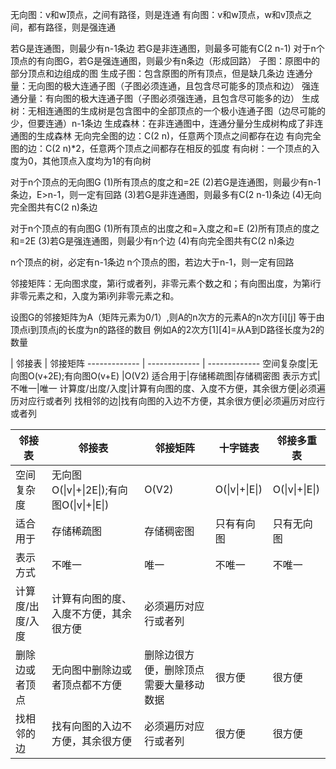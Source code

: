 无向图：v和w顶点，之间有路径，则是连通
有向图：v和w顶点，w和v顶点之间，都有路径，则是强连通

若G是连通图，则最少有n-1条边
若G是非连通图，则最多可能有C(2 n-1)
对于n个顶点的有向图G，若G是强连通图，则最少有n条边（形成回路）
子图：原图中的部分顶点和边组成的图
生成子图：包含原图的所有顶点，但是缺几条边
连通分量：无向图的极大连通子图（子图必须连通，且包含尽可能多的顶点和边）
强连通分量：有向图的极大连通子图（子图必须强连通，且包含尽可能多的边）
生成树：无相连通图的生成树是包含图中的全部顶点的一个极小连通子图（边尽可能的少，但要连通）n-1条边
生成森林：在非连通图中，连通分量分生成树构成了非连通图的生成森林
无向完全图的边：C(2 n)，任意两个顶点之间都存在边
有向完全图的边：C(2 n)*2，任意两个顶点之间都存在相反的弧度
有向树：一个顶点的入度为0，其他顶点入度均为1的有向树


对于n个顶点的无向图G
(1)所有顶点的度之和=2E
(2)若G是连通图，则最少有n-1条边，E>n-1，则一定有回路
(3)若G是非连通图，则最多有C(2 n-1)条边
(4)无向完全图共有C(2 n)条边

对于n个顶点的有向图G
(1)所有顶点的出度之和=入度之和=E
(2)所有顶点的度之和=2E
(3)若G是强连通图，则最少有n个边
(4)有向完全图共有C(2 n)条边

n个顶点的树，必定有n-1条边
n个顶点的图，若边大于n-1，则一定有回路

邻接矩阵：无向图求度，第i行或者列，非零元素个数之和；有向图出度，为第i行非零元素之和，入度为第i列非零元素之和。

设图G的邻接矩阵为A（矩阵元素为0/1）,则A的n次方的元素A的n次方[i][j]
等于由顶点i到顶点j的长度为n的路径的数目
例如A的2次方[1][4]=从A到D路径长度为2的数量

 | 邻接表 | 邻接矩阵
------------- | ------------- | -------------
空间复杂度|无向图O(v+2E);有向图O(v+E) |O(V2)
适合用于|存储稀疏图|存储稠密图
表示方式|不唯一|唯一
计算度/出度/入度|计算有向图的度、入度不方便，其余很方便|必须遍历对应行或者列
找相邻的边|找有向图的入边不方便，其余很方便|必须遍历对应行或者列


| 邻接表 | 邻接表 | 邻接矩阵 | 十字链表 | 邻接多重表 |
| --- | --- | --- | --- | --- |
| 空间复杂度 | 无向图O(\|v\|+\|2E\|);有向图O(\|v\|+\|E\|) | O(V2) | O(\|v\|+\|E\|) | O(\|v\|+\|E\|) |
| 适合用于 | 存储稀疏图 | 存储稠密图 | 只有有向图 | 只有无向图 |
| 表示方式 | 不唯一 | 唯一  | 不唯一 | 不唯一 |
| 计算度/出度/入度 | 计算有向图的度、入度不方便，其余很方便 | 必须遍历对应行或者列 |     |     |
| 删除边或者顶点 | 无向图中删除边或者顶点都不方便 | 删除边很方便，删除顶点需要大量移动数据 | 很方便 | 很方便 |
| 找相邻的边 | 找有向图的入边不方便，其余很方便 | 必须遍历对应行或者列 | 很方便 | 很方便 |
